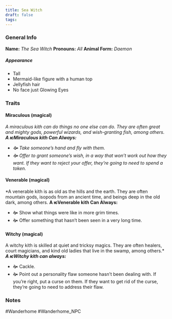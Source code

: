 ```yaml
---
title: Sea Witch
draft: false
tags:
---
```

### General Info
**Name:** *The Sea Witch*
**Pronouns:** *All*
**Animal Form:** *Daemon*
##### Appearance
- Tall
- Mermaid-like figure with a human top
- Jellyfish hair
- No face just Glowing Eyes 
### Traits
#### Miraculous (magical)
*A miraculous kith can do things no one else can do. They are often great and mighty gods, powerful wizards, and wish-granting fish, among others.*
***A ѥMiraculous kith Can Always:***
- *🙞 Take someone’s hand and fly with them.*
- *🙞 Offer to grant someone’s wish, in a way that won’t work out how they want. If they want to reject your offer, they’re going to need to spend a token.*
#### Venerable (magical)
*A venerable kith is as old as the hills and the earth. They are often mountain gods, isopods from an ancient time, and beings deep in the old dark, among others.
**A ѥVenerable kith Can Always:**
- 🙞 Show what things were like in more grim times.
- 🙞 Offer something that hasn’t been seen in a very long time.
#### Witchy (magical)
A witchy kith is skilled at quiet and tricksy magics. They are often healers, court magicians, and kind old ladies that live in the swamp, among others.*
***A ѥWitchy kith can always:***
- 🙞 Cackle.
- 🙞 Point out a personality flaw someone hasn’t been dealing with. If you’re right, put a curse on them. If they want to get rid of the curse, they’re going to need to address their flaw.
### Notes

#Wanderhome #Wanderhome_NPC 
